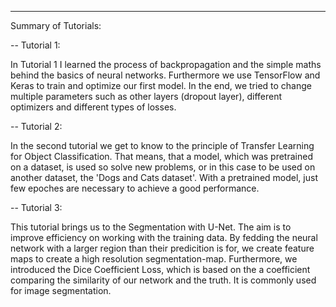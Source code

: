 -------------------------------
Summary of Tutorials:

--
Tutorial 1:

In Tutorial 1 I learned the process of backpropagation and the simple maths behind the basics of neural networks.
Furthermore we use TensorFlow and Keras to train and optimize our first model. 
In the end, we tried to change multiple parameters such as other layers (dropout layer), different optimizers and
different types of losses.

--
Tutorial 2:

In the second tutorial we get to know to the principle of Transfer Learning for Object Classification. 
That means, that a model, which was pretrained on a dataset, is used so solve new problems, or in this case to be used on another dataset, the 'Dogs and Cats dataset'. 
With a pretrained model, just few epoches are necessary to achieve a good performance.

--
Tutorial 3:

This tutorial brings us to the Segmentation with U-Net. 
The aim is to improve efficiency on working with the training data. 
By fedding the neural network with a larger region than their predicition is for, we create feature maps to create a high resolution segmentation-map. 
Furthermore, we introduced the Dice Coefficient Loss, which is based on the a coefficient comparing the similarity of our network and the truth. 
It is commonly used for image segmentation.